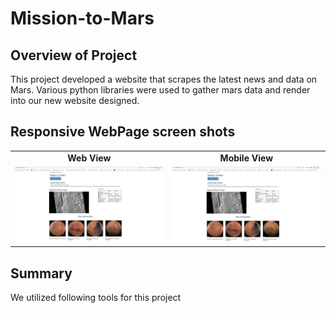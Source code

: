 # Mission-to-Mars
## Overview of Project
This project developed a website that scrapes the latest news and data on Mars. 
Various python libraries were used to gather mars data and render into our new website designed.

## Responsive WebPage screen shots

<table>
 <tr>   
   <td align="center"> <b> Web View </b> </td>
   <td align="center"> <b> Mobile View </b> </td>
  </tr> 
  <tr>  
    <td valign="top"> <img src="/app/Image/Mission_Mars_Webpage.png" width="250" /> </td>
    <td valign="top"> <img src="/app/Image/Mission_Mars_Webpage.png" width="250" /> </td>
  </tr>     
</Table> 



## Summary

We utilized following tools for this project
